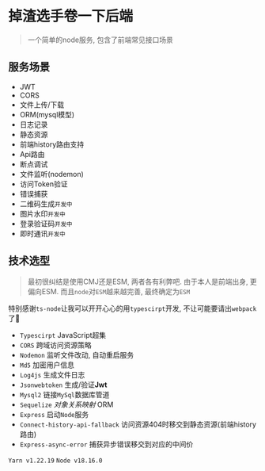 # 掉渣选手卷一下后端

> 一个简单的node服务, 包含了前端常见接口场景

## 服务场景

- JWT
- CORS
- 文件上传/下载
- ORM(mysql模型)
- 日志记录
- 静态资源
- 前端history路由支持
- Api路由
- 断点调试
- 文件监听(nodemon)
- 访问Token验证
- 错误捕获
- 二维码生成`开发中`
- 图片水印`开发中`
- 登录验证码`开发中`
- 即时通讯`开发中`

## 技术选型

> 最初很纠结是使用CMJ还是ESM, 两者各有利弊吧. 由于本人是前端出身, 更偏向ESM. 而且`node`对`ESM`越来越完善, 最终确定为`ESM`

特别感谢`ts-node`让我可以开开心心的用`typescirpt`开发, 不让可能要请出`webpack`了🐶

- `Typescirpt` JavaScript超集
- `CORS` 跨域访问资源策略
- `Nodemon` 监听文件改动, 自动重启服务
- `Md5` 加密用户信息
- `Log4js` 生成文件日志
- `Jsonwebtoken` 生成/验证**Jwt**
- `Mysql2` 链接`MySql`数据库管道
- `Sequelize` *对象关系映射* ORM
- `Express` 启动`Node`服务
- `Connect-history-api-fallback` 访问资源404时移交到静态资源(前端history路由)
- `Express-async-error` 捕获异步错误移交到对应的中间价

`Yarn v1.22.19` `Node v18.16.0`
